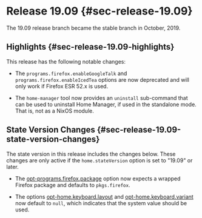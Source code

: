 # Release 19.09 {#sec-release-19.09}

The 19.09 release branch became the stable branch in October, 2019.

## Highlights {#sec-release-19.09-highlights}

This release has the following notable changes:

-   The `programs.firefox.enableGoogleTalk` and
    `programs.firefox.enableIcedTea` options are now deprecated and will
    only work if Firefox ESR 52.x is used.

-   The `home-manager` tool now provides an `uninstall` sub-command that
    can be used to uninstall Home Manager, if used in the standalone
    mode. That is, not as a NixOS module.

## State Version Changes {#sec-release-19.09-state-version-changes}

The state version in this release includes the changes below. These
changes are only active if the `home.stateVersion` option is set to
\"19.09\" or later.

-   The [opt-programs.firefox.package](#opt-programs.firefox.package) option now expects a
    wrapped Firefox package and defaults to `pkgs.firefox`.

-   The options [opt-home.keyboard.layout](#opt-home.keyboard.layout) and
    [opt-home.keyboard.variant](#opt-home.keyboard.variant) now default to `null`, which
    indicates that the system value should be used.
